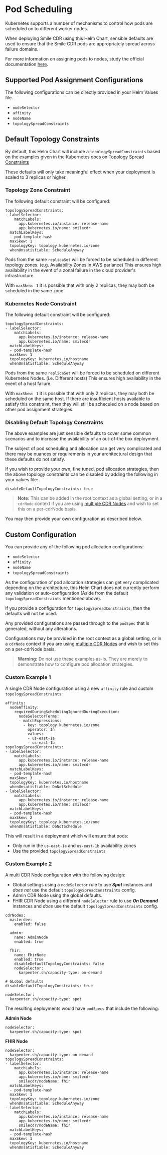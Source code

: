 # Pod Scheduling

Kubernetes supports a number of mechanisms to control how pods are scheduled on to different worker nodes.

When deploying Smile CDR using this Helm Chart, sensible defaults are used to ensure that the Smile CDR pods are appropriately spread across failure domains.

For more information on assigning pods to nodes, study the official documentation [here](https://kubernetes.io/docs/concepts/scheduling-eviction/assign-pod-node/).

## Supported Pod Assignment Configurations

The following configurations can be directly provided in your Helm Values file.

* `nodeSelector`
* `affinity`
* `nodeName`
* `topologySpreadConstraints`

## Default Topology Constraints

By default, this Helm Chart will include a `topologySpreadConstraints` based on the examples given in the Kubernetes docs on [Topology Spread Constraints](https://kubernetes.io/docs/concepts/scheduling-eviction/topology-spread-constraints/)

These defaults will only take meaningful effect when your deployment is scaled to 3 replicas or higher.

### Topology Zone Constraint

The following default constraint will be configured:
```
topologySpreadConstraints:
- labelSelector:
    matchLabels:
      app.kubernetes.io/instance: release-name
      app.kubernetes.io/name: smilecdr
  matchLabelKeys:
  - pod-template-hash
  maxSkew: 1
  topologyKey: topology.kubernetes.io/zone
  whenUnsatisfiable: ScheduleAnyway
```

Pods from the same `replicaSet` will be forced to be scheduled in different topology zones. (e.g. Availability Zones in AWS parlance) This ensures high availability in the event of a zonal failure in the cloud provider's infrastructure.

With `maxSkew: 1` it is possible that with only 2 replicas, they may both be scheduled in the same zone.

### Kubernetes Node Constraint

The following default constraint will be configured:
```
topologySpreadConstraints:
- labelSelector:
    matchLabels:
      app.kubernetes.io/instance: release-name
      app.kubernetes.io/name: smilecdr
  matchLabelKeys:
  - pod-template-hash
  maxSkew: 1
  topologyKey: kubernetes.io/hostname
  whenUnsatisfiable: ScheduleAnyway
```

Pods from the same `replicaSet` will be forced to be scheduled on different Kubernetes Nodes. (i.e. Different hosts) This ensures high availability in the event of a host failure.

With `maxSkew: 1` it is possible that with only 2 replicas, they may both be scheduled on the same host. If there are insufficient hosts available to satisfy this constraint, then they will still be scheculed on a node based on other pod assignment strategies.

### Disabling Default Topology Constraints

The above examples are just sensible defaults to cover some common scenarios and to increase the availability of an out-of-the box deployment.

The subject of pod scheduling and allocation can get very complicated and there may be nuances or requirements in your architectural design that these defaults do not satisfy.

If you wish to provide your own, fine tuned, pod allocation strategies, then the above topology constraints can be disabled by adding the following in your values file:

```
disableDefaultTopologyConstraints: true
```
>**Note:** This can be added in the root context as a global setting, or in a `cdrNode` context if you are using [multiple CDR Nodes](./modules/cdrnode.md) and wish to set this on a per-cdrNode basis.

You may then provide your own configuration as described below.

## Custom Configuration

You can provide any of the following pod allocation configurations:

* `nodeSelector`
* `affinity`
* `nodeName`
* `topologySpreadConstraints`

As the configuration of pod allocation strategies can get very complicated depending on the architecture, this Helm Chart does not currently perform any validation or auto-configuration (Aside from the default `topologySpreadConstraints` mentioned above).

If you provide a configuration for `topologySpreadConstraints`, then the defaults will not be used.

Any provided configurations are passed through to the `podSpec` that is generated, without any alterations.

Configurations may be provided in the root context as a global setting, or in a `cdrNode` context if you are using [multiple CDR Nodes](./modules/cdrnode.md) and wish to set this on a per-cdrNode basis.

>**Warning:** Do not use these examples as-is. They are merely to demonstrate how to configure pod allocation strategies.

### Custom Example 1

A single CDR Node configuration using a new `affinity` rule and custom `topologySpreadConstraints`:

```
affinity:
  nodeAffinity:
    requiredDuringSchedulingIgnoredDuringExecution:
      nodeSelectorTerms:
      - matchExpressions:
        - key: topology.kubernetes.io/zone
          operator: In
          values:
          - us-east-1a
          - us-east-1b
topologySpreadConstraints:
- labelSelector:
    matchLabels:
      app.kubernetes.io/instance: release-name
      app.kubernetes.io/name: smilecdr
  matchLabelKeys:
  - pod-template-hash
  maxSkew: 3
  topologyKey: kubernetes.io/hostname
  whenUnsatisfiable: DoNotSchedule
- labelSelector:
    matchLabels:
      app.kubernetes.io/instance: release-name
      app.kubernetes.io/name: smilecdr
  matchLabelKeys:
  - pod-template-hash
  maxSkew: 2
  topologyKey: topology.kubernetes.io/zone
  whenUnsatisfiable: DoNotSchedule
```

This will result in a deployment which will ensure that pods:
* Only run in the `us-east-1a` and `us-east-1b` availability zones
* Use the provided `topologySpreadConstraints`

### Custom Example 2

A multi CDR Node configuration with the following design:

* Global settings using a `nodeSelector` rule to use ***Spot*** instances and *does not* use the default `topologySpreadConstraints` config.
* Admin CDR Node using the global defaults.
* FHIR CDR Node using a different `nodeSelector` rule to use ***On Demand*** instances and *does* use the default `topologySpreadConstraints` config.


```
cdrNodes:
  masterdev:
    enabled: false

  admin:
    name: AdminNode
    enabled: true

  fhir:
    name: FhirNode
    enabled: true
    disableDefaultTopologyConstraints: false
    nodeSelector:
      karpenter.sh/capacity-type: on-demand

# GLobal defaults
disableDefaultTopologyConstraints: true

nodeSelector:
  karpenter.sh/capacity-type: spot
```

The resulting deployments would have `podSpecs` that include the following:

**Admin Node**
```
nodeSelector:
  karpenter.sh/capacity-type: spot
```

**FHIR Node**
```
nodeSelector:
  karpenter.sh/capacity-type: on-demand
topologySpreadConstraints:
- labelSelector:
    matchLabels:
      app.kubernetes.io/instance: release-name
      app.kubernetes.io/name: smilecdr
      smilecdr/nodeName: fhir
  matchLabelKeys:
  - pod-template-hash
  maxSkew: 1
  topologyKey: topology.kubernetes.io/zone
  whenUnsatisfiable: ScheduleAnyway
- labelSelector:
    matchLabels:
      app.kubernetes.io/instance: release-name
      app.kubernetes.io/name: smilecdr
      smilecdr/nodeName: fhir
  matchLabelKeys:
  - pod-template-hash
  maxSkew: 1
  topologyKey: kubernetes.io/hostname
  whenUnsatisfiable: ScheduleAnyway
```
